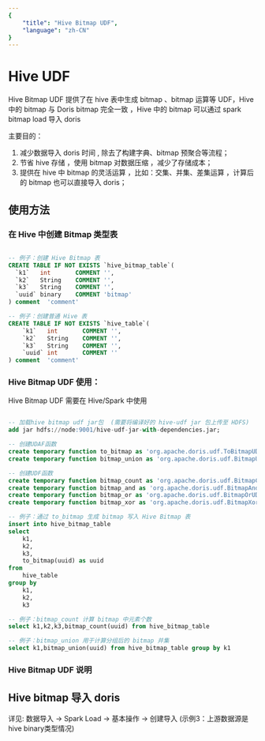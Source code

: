 ```yaml
---
{
    "title": "Hive Bitmap UDF",
    "language": "zh-CN"
}
---
```


<!-- 
Licensed to the Apache Software Foundation (ASF) under one
or more contributor license agreements.  See the NOTICE file
distributed with this work for additional information
regarding copyright ownership.  The ASF licenses this file
to you under the Apache License, Version 2.0 (the
"License"); you may not use this file except in compliance
with the License.  You may obtain a copy of the License at

  http://www.apache.org/licenses/LICENSE-2.0

Unless required by applicable law or agreed to in writing,
software distributed under the License is distributed on an
"AS IS" BASIS, WITHOUT WARRANTIES OR CONDITIONS OF ANY
KIND, either express or implied.  See the License for the
specific language governing permissions and limitations
under the License.
-->

# Hive UDF

Hive Bitmap UDF 提供了在 hive 表中生成 bitmap 、bitmap 运算等 UDF，Hive 中的 bitmap 与 Doris bitmap 完全一致 ，Hive 中的 bitmap 可以通过 spark bitmap load 导入 doris

主要目的：
1. 减少数据导入 doris 时间 , 除去了构建字典、bitmap 预聚合等流程；
2. 节省 hive 存储 ，使用 bitmap 对数据压缩 ，减少了存储成本；
3. 提供在 hive 中 bitmap 的灵活运算 ，比如：交集、并集、差集运算 ，计算后的 bitmap 也可以直接导入 doris；

## 使用方法

### 在 Hive 中创建 Bitmap 类型表

```sql

-- 例子：创建 Hive Bitmap 表
CREATE TABLE IF NOT EXISTS `hive_bitmap_table`(
  `k1`   int       COMMENT '',
  `k2`   String    COMMENT '',
  `k3`   String    COMMENT '',
  `uuid` binary    COMMENT 'bitmap'
) comment  'comment'

-- 例子：创建普通 Hive 表
CREATE TABLE IF NOT EXISTS `hive_table`(
    `k1`   int       COMMENT '',
    `k2`   String    COMMENT '',
    `k3`   String    COMMENT '',
    `uuid` int       COMMENT ''
) comment  'comment'
```

### Hive Bitmap UDF 使用：

Hive Bitmap UDF 需要在 Hive/Spark 中使用

```sql

-- 加载hive bitmap udf jar包  (需要将编译好的 hive-udf jar 包上传至 HDFS)
add jar hdfs://node:9001/hive-udf-jar-with-dependencies.jar;

-- 创建UDAF函数
create temporary function to_bitmap as 'org.apache.doris.udf.ToBitmapUDAF';
create temporary function bitmap_union as 'org.apache.doris.udf.BitmapUnionUDAF';

-- 创建UDF函数
create temporary function bitmap_count as 'org.apache.doris.udf.BitmapCountUDF';
create temporary function bitmap_and as 'org.apache.doris.udf.BitmapAndUDF';
create temporary function bitmap_or as 'org.apache.doris.udf.BitmapOrUDF';
create temporary function bitmap_xor as 'org.apache.doris.udf.BitmapXorUDF';

-- 例子：通过 to_bitmap 生成 bitmap 写入 Hive Bitmap 表
insert into hive_bitmap_table
select 
    k1,
    k2,
    k3,
    to_bitmap(uuid) as uuid
from 
    hive_table
group by 
    k1,
    k2,
    k3

-- 例子：bitmap_count 计算 bitmap 中元素个数
select k1,k2,k3,bitmap_count(uuid) from hive_bitmap_table

-- 例子：bitmap_union 用于计算分组后的 bitmap 并集
select k1,bitmap_union(uuid) from hive_bitmap_table group by k1

```

###  Hive Bitmap UDF  说明

## Hive bitmap 导入 doris

详见: 数据导入 -> Spark Load -> 基本操作  -> 创建导入 (示例3：上游数据源是hive binary类型情况)
